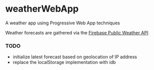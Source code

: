 # weatherWebApp
A weather app using Progressive Web App techniques

Weather forecasts are gathered via the [Firebase Public Weather API](https://firebase.google.com/docs/)

### TODO
* initialize latest forecast based on geolocation of IP address
* replace the localStorage implementation with idb
